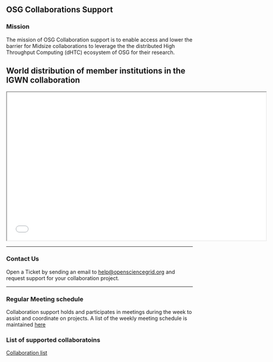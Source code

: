 ## OSG Collaborations Support


### Mission

The mission of OSG Collaboration support is to enable access and lower the barrier for Midsize collaborations to leverage the
the distributed High Throughput Computing (dHTC) ecosystem of OSG for their research.

## World distribution of member institutions in the IGWN collaboration

<iframe src="igwn-institutes.html" height="400" width="700"></iframe>


***

### Contact Us

Open a Ticket by sending an email to help@opensciencegrid.org and request support for your collaboration project.

***

### Regular Meeting schedule

Collaboration support holds and participates in meetings during the week to assist and coordinate on projects. A list of the weekly meeting schedule is maintained [here](misc/meeting-schedule.md)

### List of supported collaboratoins

[Collaboration list](projects/project-list.md)


